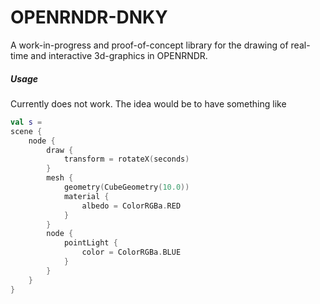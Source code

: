 # OPENRNDR-DNKY

A work-in-progress and proof-of-concept library for the drawing of
real-time and interactive 3d-graphics in OPENRNDR.

##### Usage

Currently does not work. The idea would be to have something like


```kotlin
val s =
scene {
    node {
        draw {
            transform = rotateX(seconds)
        }
        mesh {
            geometry(CubeGeometry(10.0))
            material {
                albedo = ColorRGBa.RED
            }
        }
        node {
            pointLight {
                color = ColorRGBa.BLUE
            }
        }
    }
}

```